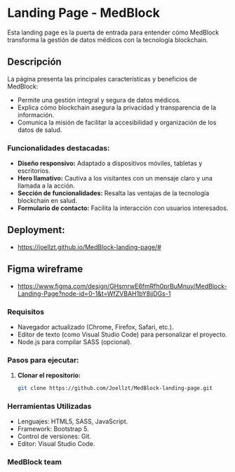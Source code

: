 # **Landing Page - MedBlock**  

Esta landing page es la puerta de entrada para entender cómo MedBlock transforma la gestión de datos médicos con la tecnología blockchain.  

## **Descripción**  

La página presenta las principales características y beneficios de MedBlock:  
- Permite una gestión integral y segura de datos médicos.  
- Explica cómo blockchain asegura la privacidad y transparencia de la información.  
- Comunica la misión de facilitar la accesibilidad y organización de los datos de salud.  

### **Funcionalidades destacadas:**  
- **Diseño responsivo:** Adaptado a dispositivos móviles, tabletas y escritorios.  
- **Hero llamativo:** Cautiva a los visitantes con un mensaje claro y una llamada a la acción.  
- **Sección de funcionalidades:** Resalta las ventajas de la tecnología blockchain en salud.  
- **Formulario de contacto:** Facilita la interacción con usuarios interesados.

## **Deployment:**

- https://joellzt.github.io/MedBlock-landing-page/#

## **Figma wireframe**

- https://www.figma.com/design/GHsmrwE6fmRfh0prBuMnuy/MedBlock-Landing-Page?node-id=0-1&t=WfZVBAH1bY8jjDGs-1

### **Requisitos**  
- Navegador actualizado (Chrome, Firefox, Safari, etc.).  
- Editor de texto (como Visual Studio Code) para personalizar el proyecto.  
- Node.js para compilar SASS (opcional).  

### **Pasos para ejecutar:**  

1. **Clonar el repositorio:**  
   ```bash  
   git clone https://github.com/Joellzt/MedBlock-landing-page.git

### **Herramientas Utilizadas**

- Lenguajes: HTML5, SASS, JavaScript.
- Framework: Bootstrap 5.
- Control de versiones: Git.
- Editor: Visual Studio Code.
### **MedBlock team**

